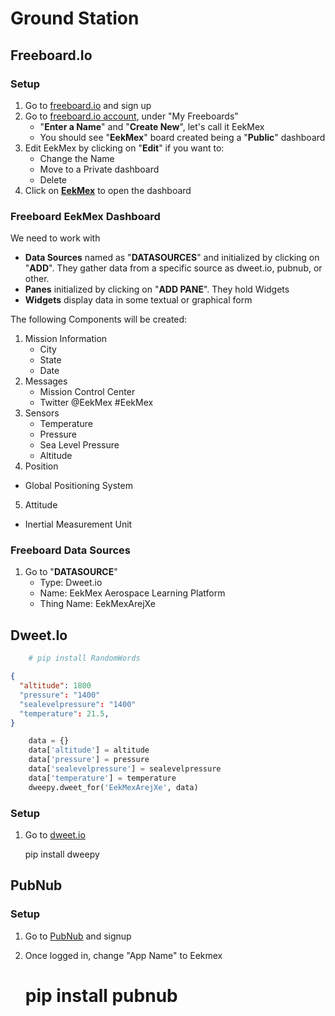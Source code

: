 Ground Station
==

## Freeboard.Io

### Setup

1. Go to [freeboard.io](https://freeboard.io/) and sign up
2. Go to [freeboard.io account](https://freeboard.io/account/), under "My Freeboards"
   - "__Enter a Name__" and "__Create New__", let's call it EekMex
   - You should see "__EekMex__" board created being a "__Public__" dashboard
3. Edit EekMex by clicking on "__Edit__" if you want to:
   -  Change the Name
   -  Move to a Private dashboard
   -  Delete
4. Click on [__EekMex__](https://freeboard.io/board/huO_H7) to open the dashboard

### Freeboard EekMex Dashboard

We need to work with

- __Data Sources__ named as "__DATASOURCES__" and initialized by clicking on "__ADD__". They gather data from a specific source as dweet.io, pubnub, or other.
- __Panes__ initialized by clicking on "__ADD PANE__". They hold Widgets
- __Widgets__ display data in some textual or graphical form

The following Components will be created:

1. Mission Information
   - City
   - State
   - Date
2. Messages
   - Mission Control Center
   - Twitter @EekMex #EekMex
3. Sensors
   - Temperature
   - Pressure
   - Sea Level Pressure
   - Altitude
 4. Position
   - Global Positioning System
 5. Attitude
   - Inertial Measurement Unit

### Freeboard Data Sources

1. Go to "__DATASOURCE__"
   - Type: Dweet.io
   - Name: EekMex Aerospace Learning Platform
   - Thing Name: EekMexArejXe

## Dweet.Io

```sh
    # pip install RandomWords
```

```json
{
  "altitude": 1800
  "pressure": "1400"
  "sealevelpressure": "1400"
  "temperature": 21.5,
}
```
  
```Python
    data = {}
    data['altitude'] = altitude
    data['pressure'] = pressure
    data['sealevelpressure'] = sealevelpressure
    data['temperature'] = temperature
    dweepy.dweet_for('EekMexArejXe', data)
```

### Setup

1. Go to [dweet.io](http://dweet.io/)

    pip install dweepy

## PubNub

### Setup

1. Go to [PubNub](https://www.pubnub.com/) and signup
2. Once logged in, change "App Name" to Eekmex


    # pip install pubnub
